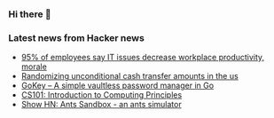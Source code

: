 ### Hi there 👋

<!--
**arashid-sh/arashid-sh** is a ✨ _special_ ✨ repository because its `README.md` (this file) appears on your GitHub profile.

Here are some ideas to get you started:

- 🔭 I’m currently working on ...
- 🌱 I’m currently learning ...
- 👯 I’m looking to collaborate on ...
- 🤔 I’m looking for help with ...
- 💬 Ask me about ...
- 📫 How to reach me: ...
- 😄 Pronouns: ...
- ⚡ Fun fact: ...
-->

### Latest news from Hacker news
<!-- BLOG-POST-LIST:START -->
- [95% of employees say IT issues decrease workplace productivity, morale](https://venturebeat.com/2022/07/06/report-95-of-employees-say-it-issues-decrease-workplace-productivity-and-morale/)
- [Randomizing unconditional cash transfer amounts in the us](https://papers.ssrn.com/sol3/papers.cfm?abstract_id=4154000)
- [GoKey – A simple vaultless password manager in Go](https://github.com/cloudflare/gokey)
- [CS101: Introduction to Computing Principles](https://web.stanford.edu/class/cs101/)
- [Show HN: Ants Sandbox - an ants simulator](https://www.ants-sandbox.io/)
<!-- BLOG-POST-LIST:END -->
